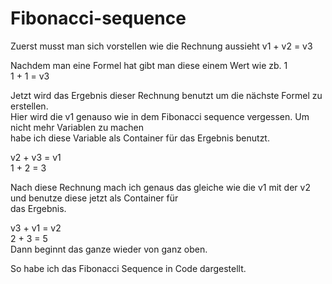 # Fibonacci-sequence
Zuerst musst man sich vorstellen wie die Rechnung aussieht
v1 + v2 = v3   					                              	
														                                                                                          	
Nachdem man eine Formel hat gibt man diese einem Wert wie zb. 1						                                          			
1 + 1 = v3										                                                                                  				
														                                                                                          	
Jetzt wird das Ergebnis dieser Rechnung benutzt um die nächste Formel zu erstellen. 				                          	
Hier wird die v1 genauso wie in dem Fibonacci sequence vergessen. Um nicht mehr Variablen zu machen		                	
habe ich diese Variable als Container für das Ergebnis benutzt.							                                          
														                                                                                          	
v2 + v3 = v1														                                                                                
1  + 2  = 3 													                                                                                	
														                                                                                          
Nach diese Rechnung mach ich genaus das gleiche wie die v1 mit der v2 und benutze diese jetzt als Container für	      	
das Ergebnis.												                                                                                		
												                                                                                          			
v3 + v1 = v2											                                                                                			
2  + 3  = 5													                                                     
Dann beginnt das ganze wieder von ganz oben.

So habe ich das Fibonacci Sequence in Code dargestellt. 
